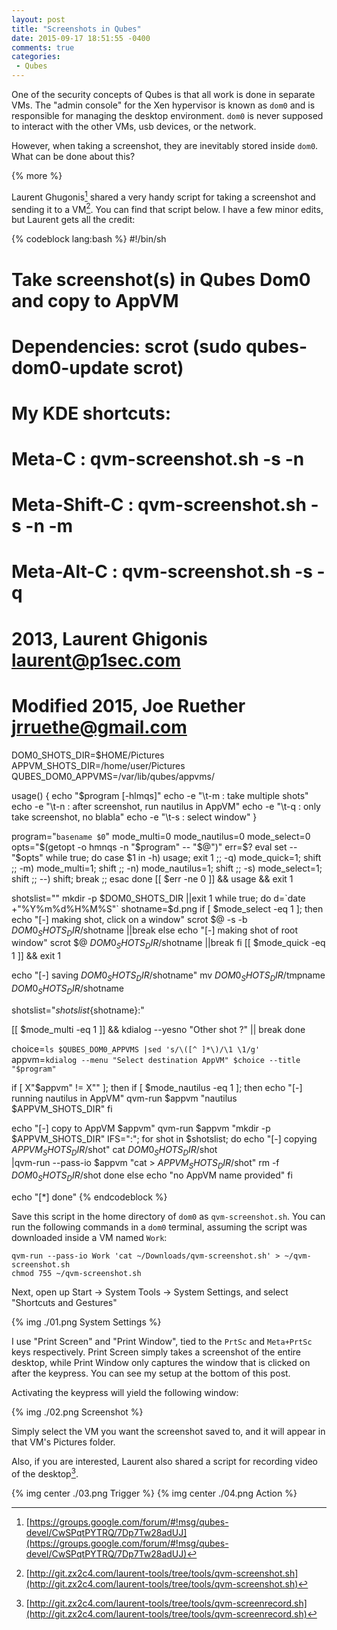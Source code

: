 ```yaml
---
layout: post
title: "Screenshots in Qubes"
date: 2015-09-17 18:51:55 -0400
comments: true
categories: 
 - Qubes
---
```


One of the security concepts of Qubes is that all work is done in separate VMs. The "admin console" for the Xen hypervisor is known as `dom0` and is responsible for managing the desktop environment. `dom0` is never supposed to interact with the other VMs, usb devices, or the network.

However, when taking a screenshot, they are inevitably stored inside `dom0`. What can be done about this?

{% more %}

Laurent Ghugonis[^1] shared a very handy script for taking a screenshot and sending it to a VM[^2]. You can find that script below. I have a few minor edits, but Laurent gets all the credit:

{% codeblock lang:bash %}
#!/bin/sh

# Take screenshot(s) in Qubes Dom0 and copy to AppVM
# Dependencies: scrot (sudo qubes-dom0-update scrot)
# My KDE shortcuts:
# Meta-C       : qvm-screenshot.sh -s -n
# Meta-Shift-C : qvm-screenshot.sh -s -n -m
# Meta-Alt-C   : qvm-screenshot.sh -s -q
# 2013, Laurent Ghigonis <laurent@p1sec.com>

# Modified 2015, Joe Ruether <jrruethe@gmail.com>

DOM0_SHOTS_DIR=$HOME/Pictures
APPVM_SHOTS_DIR=/home/user/Pictures
QUBES_DOM0_APPVMS=/var/lib/qubes/appvms/

usage() {
   echo "$program [-hlmqs]"
   echo -e "\t-m : take multiple shots"
   echo -e "\t-n : after screenshot, run nautilus in AppVM"
   echo -e "\t-q : only take screenshot, no blabla"
   echo -e "\t-s : select window"
}

program="`basename $0`"
mode_multi=0
mode_nautilus=0
mode_select=0
opts="$(getopt -o hmnqs -n "$program" -- "$@")"
err=$?
eval set -- "$opts"
while true; do case $1 in
   -h) usage; exit 1 ;;
   -q) mode_quick=1; shift ;;
   -m) mode_multi=1; shift ;;
   -n) mode_nautilus=1; shift ;;
   -s) mode_select=1; shift ;;
   --) shift; break ;;
esac done
[[ $err -ne 0 ]] && usage && exit 1

shotslist=""
mkdir -p $DOM0_SHOTS_DIR ||exit 1
while true; do
   d=`date +"%Y%m%d%H%M%S"`
   shotname=$d.png
   if [ $mode_select -eq 1 ]; then
      echo "[-] making shot, click on a window"
      scrot $@ -s -b $DOM0_SHOTS_DIR/$shotname ||break
   else
      echo "[-] making shot of root window"
      scrot $@ $DOM0_SHOTS_DIR/$shotname ||break
   fi
   [[ $mode_quick -eq 1 ]] && exit 1

   echo "[-] saving $DOM0_SHOTS_DIR/$shotname"
   mv $DOM0_SHOTS_DIR/$tmpname $DOM0_SHOTS_DIR/$shotname

   shotslist="${shotslist}${shotname}:"

   [[ $mode_multi -eq 1 ]] && kdialog --yesno "Other shot ?" || break
done

choice=`ls $QUBES_DOM0_APPVMS |sed 's/\([^ ]*\)/\1 \1/g'`
appvm=`kdialog --menu "Select destination AppVM" $choice --title "$program"`

if [ X"$appvm" != X"" ]; then
   if [ $mode_nautilus -eq 1 ]; then
      echo "[-] running nautilus in AppVM"
      qvm-run $appvm "nautilus $APPVM_SHOTS_DIR"
   fi

   echo "[-] copy to AppVM $appvm"
   qvm-run $appvm "mkdir -p $APPVM_SHOTS_DIR"
   IFS=":"; for shot in $shotslist; do
      echo "[-] copying $APPVM_SHOTS_DIR/$shot"
      cat $DOM0_SHOTS_DIR/$shot \
         |qvm-run --pass-io $appvm "cat > $APPVM_SHOTS_DIR/$shot"
      rm -f $DOM0_SHOTS_DIR/$shot
   done
else
   echo "no AppVM name provided"
fi

echo "[*] done"
{% endcodeblock %}

Save this script in the home directory of `dom0` as `qvm-screenshot.sh`. You can run the following commands in a `dom0` terminal, assuming the script was downloaded inside a VM named `Work`:

    qvm-run --pass-io Work 'cat ~/Downloads/qvm-screenshot.sh' > ~/qvm-screenshot.sh
    chmod 755 ~/qvm-screenshot.sh

Next, open up Start -> System Tools -> System Settings, and select "Shortcuts and Gestures"

{% img ./01.png System Settings %}

I use "Print Screen" and "Print Window", tied to the `PrtSc` and `Meta+PrtSc` keys respectively. Print Screen simply takes a screenshot of the entire desktop, while Print Window only captures the window that is clicked on after the keypress. You can see my setup at the bottom of this post.

Activating the keypress will yield the following window:

{% img ./02.png Screenshot %}

Simply select the VM you want the screenshot saved to, and it will appear in that VM's Pictures folder.

Also, if you are interested, Laurent also shared a script for recording video of the desktop[^3].

{% img center ./03.png Trigger %}
{% img center ./04.png Action %}

[^1]: [https://groups.google.com/forum/#!msg/qubes-devel/CwSPqtPYTRQ/7Dp7Tw28adUJ](https://groups.google.com/forum/#!msg/qubes-devel/CwSPqtPYTRQ/7Dp7Tw28adUJ)
[^2]: [http://git.zx2c4.com/laurent-tools/tree/tools/qvm-screenshot.sh](http://git.zx2c4.com/laurent-tools/tree/tools/qvm-screenshot.sh)
[^3]: [http://git.zx2c4.com/laurent-tools/tree/tools/qvm-screenrecord.sh](http://git.zx2c4.com/laurent-tools/tree/tools/qvm-screenrecord.sh)
